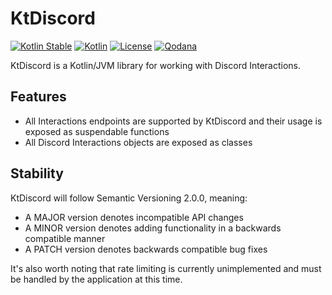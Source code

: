 # KtDiscord

[![Kotlin Stable](https://kotl.in/badges/stable.svg)](https://kotlinlang.org/docs/components-stability.html)
[![Kotlin](https://img.shields.io/badge/kotlin-1.8.0-blue.svg?logo=kotlin)](http://kotlinlang.org)
[![License](https://img.shields.io/github/license/TempestProject/KtDiscord)](https://www.gnu.org/licenses/agpl-3.0.en.html)
[![Qodana](https://github.com/TempestProject/KtDiscord/actions/workflows/code_quality.yml/badge.svg)](https://github.com/TempestProject/KtDiscord/actions/workflows/code_quality.yml)

KtDiscord is a Kotlin/JVM library for working with Discord Interactions.

## Features

* All Interactions endpoints are supported by KtDiscord and their usage is exposed as suspendable functions
* All Discord Interactions objects are exposed as classes

## Stability

KtDiscord will follow Semantic Versioning 2.0.0, meaning:

* A MAJOR version denotes incompatible API changes
* A MINOR version denotes adding functionality in a backwards compatible manner
* A PATCH version denotes backwards compatible bug fixes

It's also worth noting that rate limiting is currently unimplemented and must be handled by the application at this
time.
